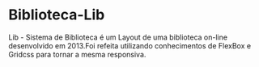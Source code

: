 # Biblioteca-Lib
 Lib - Sistema de Biblioteca é um Layout de uma biblioteca on-line desenvolvido em 2013.Foi refeita utilizando conhecimentos de FlexBox e Gridcss para tornar a mesma responsiva.
